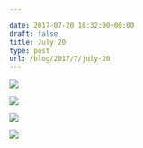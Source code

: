 ```yaml
---

date: 2017-07-20 18:32:00+00:00
draft: false
title: July 20
type: post
url: /blog/2017/7/july-20
---
```




  
![](/images/2017-07-20-20177july-20/FullSizeRender+3.jpg)

  

  
![](/images/2017-07-20-20177july-20/FullSizeRender+4.jpg)

  

  
![](/images/2017-07-20-20177july-20/P7200011.jpg)

  

  
![](/images/2017-07-20-20177july-20/P7200100.jpg)

  


